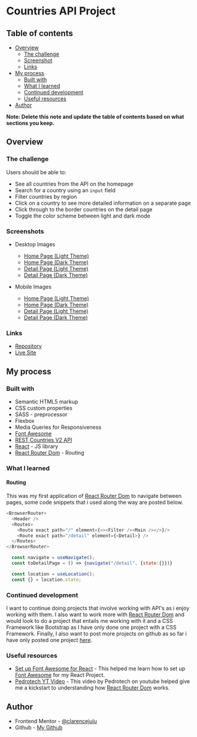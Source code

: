 # Countries API Project

## Table of contents

- [Overview](#overview)
  - [The challenge](#the-challenge)
  - [Screenshot](#screenshot)
  - [Links](#links)
- [My process](#my-process)
  - [Built with](#built-with)
  - [What I learned](#what-i-learned)
  - [Continued development](#continued-development)
  - [Useful resources](#useful-resources)
- [Author](#author)

**Note: Delete this note and update the table of contents based on what sections you keep.**

## Overview

### The challenge

Users should be able to:

- See all countries from the API on the homepage
- Search for a country using an `input` field
- Filter countries by region
- Click on a country to see more detailed information on a separate page
- Click through to the border countries on the detail page
- Toggle the color scheme between light and dark mode 

### Screenshots
- Desktop Images
  - [Home Page (Light Theme)](/design/desktop-home-light.png)
  - [Home Page (Dark Theme)](/design/desktop-home-dark.png)
  - [Detail Page (Light Theme)](/design/desktop-detail-light.png)
  - [Detail Page (Dark Theme)](/design/desktop-detail-dark.png)

- Mobile Images
  - [Home Page (Light Theme)](/design/mobile-home-light.png)
  - [Home Page (Dark Theme)](/design/mobile-home-dark.png)
  - [Detail Page (Light Theme)](/design/mobile-detail-light.png)
  - [Detail Page (Dark Theme)](/design/mobile-detail-dark.png)


### Links

- [Repository](https://github.com/clarencejulu/countries)
- [Live Site](https://clarencejulu.github.io/countries/)

## My process

### Built with

- Semantic HTML5 markup
- CSS custom properties
- SASS - preprocessor
- Flexbox
- Media Queries for Responsiveness
- [Font Awesome](https://fontawesome.com/icons/)
- [REST Countries V2 API](https://restcountries.com/#api-endpoints-v2)
- [React](https://reactjs.org/) - JS library
- [React Router Dom](https://v5.reactrouter.com/web/guides/quick-start) - Routing

### What I learned

#### Routing

This was my first application of [React Router Dom](https://v5.reactrouter.com/web/guides/quick-start) to navigate between pages, some code snippets that i used along the way are posted below.
```js
<BrowserRouter>
  <Header />
  <Routes>
    <Route exact path="/" element={<><Filter /><Main /></>}/>
    <Route exact path="/detail" element={<Detail>} />
  </Routes>
</BrowserRouter>
```
```js
  const navigate = useNavigate();
  const toDetailPage = () => {navigate("/detail", {state:{}})}
```
```js
  const location = useLocation();
  const {} = location.state;
```

### Continued development

I want to continue doing projects that involve working with API's as i enjoy working with them. I also want to work more with [React Router Dom](https://v5.reactrouter.com/web/guides/quick-start) and would look to do a project that entails me working with it and a CSS Framework like Bootstrap as I have only done one project with a CSS Framework.
Finally, I also want to post more projects on github as so far i have only posted one project [here](https://clarencejulu.github.io/track-ip-addy/).

### Useful resources

- [Set up Font Awesome for React](https://fontawesome.com/docs/web/use-with/react/) - This helped me learn how to set up [Font Awesome](https://fontawesome.com/icons/) for my React Project.
- [Pedrotech YT Video](https://youtu.be/UjHT_NKR_gU) - This video by Pedrotech on youtube helped give me a kickstart to understanding how [React Router Dom](https://v5.reactrouter.com/web/guides/quick-start) works.

## Author

- Frontend Mentor - [@clarencejulu](https://www.frontendmentor.io/profile/clarencejulu)
- Github - [My Github](https://github.com/clarencejulu)


